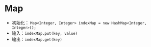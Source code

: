 # Map

* 初始化： `Map<Integer, Integer> indexMap = new HashMap<Integer, Integer>();`
* 输入：`indexMap.put(key, value)`
* 输出：`indexMap.get(key)`

